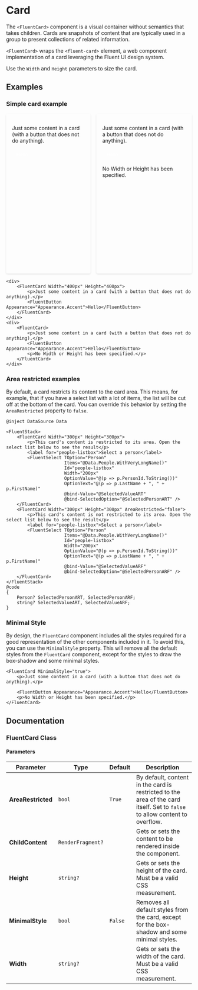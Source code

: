 # Card

The `<FluentCard>` component is a visual container without semantics that takes children. Cards are snapshots of content that are typically used in a group to present collections of related information.

`<FluentCard>` wraps the `<fluent-card>` element, a web component implementation of a card leveraging the Fluent UI design system.

Use the `Width` and `Height` parameters to size the card.

## Examples

### Simple card example

<div style="display: flex; gap: 1rem;">
    <div style="width: 400px; height: 400px; padding: 1rem; border: 1px solid var(--neutral-stroke-rest); border-radius: 4px; box-shadow: 0 2px 4px rgba(0,0,0,0.1);">
        <p>Just some content in a card (with a button that does not do anything).</p>
        <button style="background-color: var(--accent-fill-rest); color: white; border: none; padding: 8px 12px; border-radius: 4px;">Hello</button>
    </div>
    <div style="padding: 1rem; border: 1px solid var(--neutral-stroke-rest); border-radius: 4px; box-shadow: 0 2px 4px rgba(0,0,0,0.1);">
        <p>Just some content in a card (with a button that does not do anything).</p>
        <button style="background-color: var(--accent-fill-rest); color: white; border: none; padding: 8px 12px; border-radius: 4px;">Hello</button>
        <p>No Width or Height has been specified.</p>
    </div>
</div>

```razor
<div>
    <FluentCard Width="400px" Height="400px">
        <p>Just some content in a card (with a button that does not do anything).</p>
        <FluentButton Appearance="Appearance.Accent">Hello</FluentButton>
    </FluentCard>
</div>
<div>
    <FluentCard>
        <p>Just some content in a card (with a button that does not do anything).</p>
        <FluentButton Appearance="Appearance.Accent">Hello</FluentButton>
        <p>No Width or Height has been specified.</p>
    </FluentCard>
</div>
```

### Area restricted examples

By default, a card restricts its content to the card area. This means, for example, that if you have a select list with a lot of items, the list will be cut off at the bottom of the card. You can override this behavior by setting the `AreaRestricted` property to `false`.

```razor
@inject DataSource Data

<FluentStack>
    <FluentCard Width="300px" Height="300px">
        <p>This card's content is restricted to its area. Open the select list below to see the result</p>
        <label for="people-listbox">Select a person</label>
        <FluentSelect TOption="Person"
                      Items="@Data.People.WithVeryLongName()"
                      Id="people-listbox"
                      Width="200px"
                      OptionValue="@(p => p.PersonId.ToString())"
                      OptionText="@(p => p.LastName + ", " + p.FirstName)"
                      @bind-Value="@SelectedValueART"
                      @bind-SelectedOption="@SelectedPersonART" />
    </FluentCard>
    <FluentCard Width="300px" Height="300px" AreaRestricted="false">
        <p>This card's content is not restricted to its area. Open the select list below to see the result</p>
        <label for="people-listbox">Select a person</label>
        <FluentSelect TOption="Person"
                      Items="@Data.People.WithVeryLongName()"
                      Id="people-listbox"
                      Width="200px"
                      OptionValue="@(p => p.PersonId.ToString())"
                      OptionText="@(p => p.LastName + ", " + p.FirstName)"
                      @bind-Value="@SelectedValueARF"
                      @bind-SelectedOption="@SelectedPersonARF" />
    </FluentCard>
</FluentStack>
@code
{
    Person? SelectedPersonART, SelectedPersonARF;
    string? SelectedValueART, SelectedValueARF;
}
```

### Minimal Style

By design, the `FluentCard` component includes all the styles required for a good representation of the other components included in it. To avoid this, you can use the `MinimalStyle` property. This will remove all the default styles from the `FluentCard` component, except for the styles to draw the box-shadow and some minimal styles.

```razor
<FluentCard MinimalStyle="true">
    <p>Just some content in a card (with a button that does not do anything).</p>

    <FluentButton Appearance="Appearance.Accent">Hello</FluentButton>
    <p>No Width or Height has been specified.</p>
</FluentCard>
```

## Documentation

### FluentCard Class

#### Parameters

| Parameter | Type | Default | Description |
| --- | --- | --- | --- |
| **AreaRestricted** | `bool` | `True` | By default, content in the card is restricted to the area of the card itself. Set to `false` to allow content to overflow. |
| **ChildContent** | `RenderFragment?` | | Gets or sets the content to be rendered inside the component. |
| **Height** | `string?` | | Gets or sets the height of the card. Must be a valid CSS measurement. |
| **MinimalStyle** | `bool` | `False` | Removes all default styles from the card, except for the box-shadow and some minimal styles. |
| **Width** | `string?` | | Gets or sets the width of the card. Must be a valid CSS measurement. |